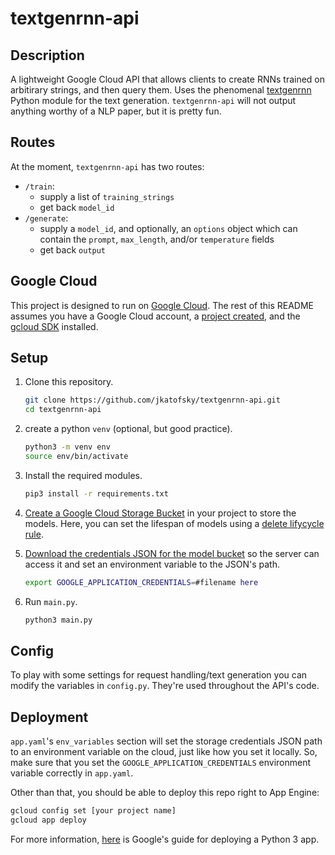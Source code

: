 # textgenrnn-api

## Description

A lightweight Google Cloud API that allows clients to create RNNs trained on arbitirary strings, and then query them. Uses the phenomenal [textgenrnn](https://github.com/minimaxir/textgenrnn) Python module for the text generation. `textgenrnn-api` will not output anything worthy of a NLP paper, but it is pretty fun.

## Routes

At the moment, `textgenrnn-api` has two routes:

- `/train`:
  - supply a list of `training_strings`
  - get back `model_id`
- `/generate`:
  - supply a `model_id`, and optionally, an `options` object which can contain the `prompt`, `max_length`, and/or `temperature` fields
  - get back `output`

## Google Cloud

This project is designed to run on [Google Cloud](https://cloud.google.com/). The rest of this README assumes you have a Google Cloud account, a [project created](https://cloud.google.com/resource-manager/docs/creating-managing-projects), and the [gcloud SDK](https://cloud.google.com/sdk/install) installed.

## Setup

1. Clone this repository.

   ```bash
   git clone https://github.com/jkatofsky/textgenrnn-api.git
   cd textgenrnn-api
   ```

2. create a python `venv` (optional, but good practice).

   ```bash
   python3 -m venv env
   source env/bin/activate
   ```

3. Install the required modules.

   ```bash
   pip3 install -r requirements.txt
   ```

4. [Create a Google Cloud Storage Bucket](https://cloud.google.com/storage/docs/creating-buckets#storage-create-bucket-console) in your project to store the models. Here, you can set the lifespan of models using a [delete  lifycycle rule](https://cloud.google.com/storage/docs/lifecycle?_ga=2.24563129.-2066692002.1593836412#delete).
5. [Download the credentials JSON for the model bucket](https://cloud.google.com/storage/docs/reference/libraries#setting_up_authentication) so the server can access it and set an environment variable to the JSON's path.

   ```bash
   export GOOGLE_APPLICATION_CREDENTIALS=#filename here
   ```

6. Run `main.py`.

   ```bash
   python3 main.py
   ```

## Config

To play with some settings for request handling/text generation you can modify the variables in `config.py`. They're used throughout the API's code.


## Deployment

`app.yaml`'s `env_variables` section will set the storage credentials JSON path to an environment variable on the cloud, just like how you set it locally. So, make sure that you set the `GOOGLE_APPLICATION_CREDENTIALS` environment variable correctly in `app.yaml`.

Other than that, you should be able to deploy this repo right to App Engine:

```bash
gcloud config set [your project name]
gcloud app deploy
```

For more information, [here](https://cloud.google.com/appengine/docs/standard/python3/building-app) is Google's guide for deploying a Python 3 app.
